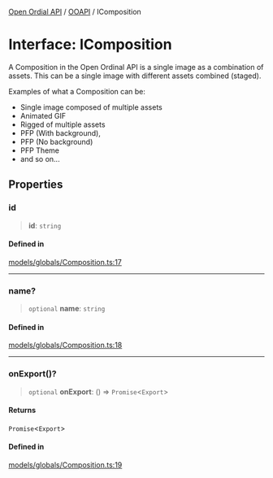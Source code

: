 [Open Ordial API](../../README.md) / [OOAPI](../README.md) / IComposition

# Interface: IComposition

A Composition in the Open Ordinal API is a single image as a combination
of assets. This can be a single image with different assets combined (staged).

Examples of what a Composition can be:
- Single image composed of multiple assets
- Animated GIF
- Rigged of multiple assets
- PFP (With background),
- PFP (No background)
- PFP Theme
- and so on...

## Properties

### id

> **id**: `string`

#### Defined in

[models/globals/Composition.ts:17](https://github.com/sagaverse-io/SagaverseOrdinalAPI/blob/90d228bc8061a836e19a66b3b1e83f3192c2e482/src/models/globals/Composition.ts#L17)

***

### name?

> `optional` **name**: `string`

#### Defined in

[models/globals/Composition.ts:18](https://github.com/sagaverse-io/SagaverseOrdinalAPI/blob/90d228bc8061a836e19a66b3b1e83f3192c2e482/src/models/globals/Composition.ts#L18)

***

### onExport()?

> `optional` **onExport**: () => `Promise`\<`Export`\>

#### Returns

`Promise`\<`Export`\>

#### Defined in

[models/globals/Composition.ts:19](https://github.com/sagaverse-io/SagaverseOrdinalAPI/blob/90d228bc8061a836e19a66b3b1e83f3192c2e482/src/models/globals/Composition.ts#L19)
